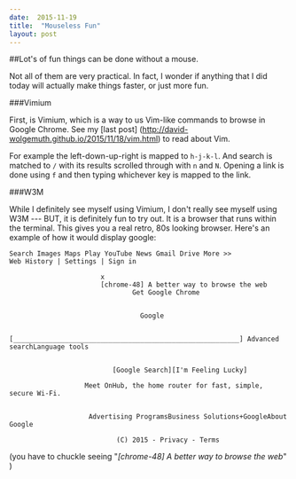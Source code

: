 ```yaml
---
date:  2015-11-19
title:  "Mouseless Fun"
layout: post
---
```


##Lot's of fun things can be done without a mouse.

Not all of them are very practical.  In fact, I wonder if anything that I did today will actually make things faster, or just more fun.

###Vimium

First, is Vimium, which is a way to us Vim-like commands to browse in Google Chrome.  See my [last post] (http://david-wolgemuth.github.io/2015/11/18/vim.html) to read about Vim.

For example the left-down-up-right is mapped to `h-j-k-l`.  And search is matched to `/` with its results scrolled through with `n` and `N`.  Opening a link is done using `f` and then typing whichever key is mapped to the link.

###W3M

While I definitely see myself using Vimium, I don't really see myself using W3M --- BUT, it is definitely fun to try out.  It is a browser that runs within the terminal.  This gives you a real retro, 80s looking browser.  Here's an example of how it would display google:


	Search Images Maps Play YouTube News Gmail Drive More >>
	Web History | Settings | Sign in

						   x
						   [chrome-48] A better way to browse the web
							       Get Google Chrome


								     Google

					  [_________________________________________________________] Advanced searchLanguage tools


						      [Google Search][I'm Feeling Lucky]

					   Meet OnHub, the home router for fast, simple, secure Wi-Fi.


					    Advertising ProgramsBusiness Solutions+GoogleAbout Google

							   (C) 2015 - Privacy - Terms


(you have to chuckle seeing "*[chrome-48] A better way to browse the web*" )

